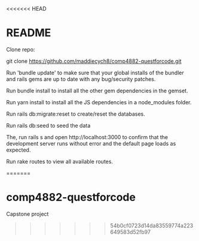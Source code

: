 <<<<<<< HEAD
# README

Clone repo:

git clone https://github.com/maddiecych8/comp4882-questforcode.git

Run 'bundle update' to make sure that your global installs of the bundler and rails gems are up to date with any bug/security patches.

Run bundle install to install all the other gem dependencies in the gemset.

Run yarn install to install all the JS dependencies in a node_modules folder.

Run rails db:migrate:reset to create/reset the databases.

Run rails db:seed to seed the data

The, run rails s and open http://localhost:3000 to confirm that the development server runs without error and the default page loads as expected.

Run rake routes to view all available routes.



=======
# comp4882-questforcode
Capstone project
>>>>>>> 54b0cf0723d14da83559774a223649583d52fb97

